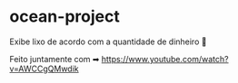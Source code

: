 # ocean-project
 Exibe lixo de acordo com a quantidade de dinheiro 🚯

Feito juntamente com ➡ https://www.youtube.com/watch?v=AWCCgQMwdik
